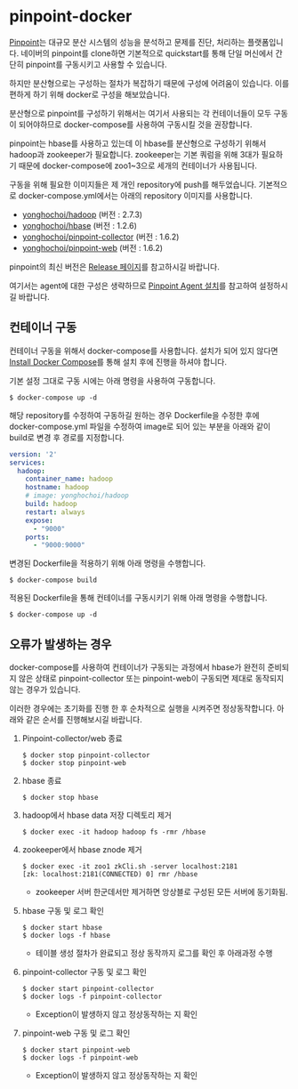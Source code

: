 # pinpoint-docker

[Pinpoint](https://github.com/naver/pinpoint)는 대규모 분산 시스템의 성능을 분석하고 문제를 진단, 처리하는 플랫폼입니다. 네이버의 pinpoint를 clone하면 기본적으로 quickstart를 통해 단일 머신에서 간단히 pinpoint를 구동시키고 사용할 수 있습니다. 

하지만 분산형으로는 구성하는 절차가 복잡하기 때문에 구성에 어려움이 있습니다. 이를 편하게 하기 위해 docker로 구성을 해보았습니다. 

분산형으로 pinpoint를 구성하기 위해서는 여기서 사용되는 각 컨테이너들이 모두 구동이 되어야하므로 docker-compose를 사용하여 구동시킬 것을 권장합니다. 

pinpoint는 hbase를 사용하고 있는데 이 hbase를 분산형으로 구성하기 위해서 hadoop과 zookeeper가 필요합니다. zookeeper는 기본 쿼럼을 위해 3대가 필요하기 때문에 docker-compose에 zoo1~3으로 세개의 컨테이너가 사용됩니다.

구동을 위해 필요한 이미지들은 제 개인 repository에 push를 해두었습니다. 기본적으로 docker-compose.yml에서는 아래의 repository 이미지를 사용합니다.

* [yonghochoi/hadoop](https://hub.docker.com/r/yonghochoi/hadoop/) (버전 : 2.7.3)
* [yonghochoi/hbase](https://hub.docker.com/r/yonghochoi/hbase/) (버전 : 1.2.6)
* [yonghochoi/pinpoint-collector](https://hub.docker.com/r/yonghochoi/pinpoint-collector/) (버전 : 1.6.2)
* [yonghochoi/pinpoint-web](https://hub.docker.com/r/yonghochoi/pinpoint-web/) (버전 : 1.6.2)




pinpoint의 최신 버전은 [Release 페이지](https://github.com/naver/pinpoint/releases)를 참고하시길 바랍니다.

여기서는 agent에 대한 구성은 생략하므로 [Pinpoint Agent 설치](http://dev2.prompt.co.kr/35)를 참고하여 설정하시길 바랍니다.




## 컨테이너 구동

컨테이너 구동을 위해서 docker-compose를 사용합니다. 설치가 되어 있지 않다면 [Install Docker Compose](https://docs.docker.com/compose/install/)를 통해 설치 후에 진행을 하셔야 합니다.

기본 설정 그대로 구동 시에는 아래 명령을 사용하여 구동합니다.

```shell
$ docker-compose up -d
```



해당 repository를 수정하여 구동하길 원하는 경우 Dockerfile을 수정한 후에 docker-compose.yml 파일을 수정하여 image로 되어 있는 부분을 아래와 같이 build로 변경 후 경로를 지정합니다.

```yaml
version: '2'
services:
  hadoop:
    container_name: hadoop
    hostname: hadoop
    # image: yonghochoi/hadoop
    build: hadoop
    restart: always
    expose:
      - "9000"
    ports:
      - "9000:9000"
```



변경된 Dockerfile을 적용하기 위해 아래 명령을 수행합니다.

```shell
$ docker-compose build
```



적용된 Dockerfile을 통해 컨테이너를 구동시키기 위해 아래 명령을 수행합니다.

```shell
$ docker-compose up -d
```



## 오류가 발생하는 경우

docker-compose를 사용하여 컨테이너가 구동되는 과정에서 hbase가 완전히 준비되지 않은 상태로 pinpoint-collector 또는 pinpoint-web이 구동되면 제대로 동작되지 않는 경우가 있습니다. 

이러한 경우에는 초기화를 진행 한 후 순차적으로 실행을 시켜주면 정상동작합니다. 아래와 같은 순서를 진행해보시길 바랍니다.

1. Pinpoint-collector/web 종료

   ```shell
   $ docker stop pinpoint-collector
   $ docker stop pinpoint-web
   ```

2. hbase 종료

   ```shell
   $ docker stop hbase
   ```

3. hadoop에서 hbase data 저장 디렉토리 제거

   ```shell
   $ docker exec -it hadoop hadoop fs -rmr /hbase
   ```

4. zookeeper에서 hbase znode 제거

   ```shell
   $ docker exec -it zoo1 zkCli.sh -server localhost:2181
   [zk: localhost:2181(CONNECTED) 0] rmr /hbase
   ```

   * zookeeper 서버 한군데서만 제거하면 앙상블로 구성된 모든 서버에 동기화됨.

5. hbase 구동 및 로그 확인

   ```shell
   $ docker start hbase
   $ docker logs -f hbase
   ```

   * 테이블 생성 절차가 완료되고 정상 동작까지 로그를 확인 후 아래과정 수행

6. pinpoint-collector 구동 및 로그 확인

   ```shell
   $ docker start pinpoint-collector
   $ docker logs -f pinpoint-collector
   ```

   * Exception이 발생하지 않고 정상동작하는 지 확인

7. pinpoint-web 구동 및 로그 확인

   ```shell
   $ docker start pinpoint-web
   $ docker logs -f pinpoint-web
   ```

   * Exception이 발생하지 않고 정상동작하는 지 확인

